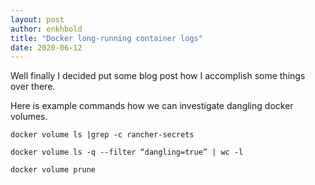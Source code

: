```yaml
---
layout: post
author: enkhbold
title: "Docker long-running container logs"
date: 2020-06-12
---
```

Well finally I decided put some blog post how I accomplish some things over there. 

Here is example commands how we can investigate dangling docker volumes. 
```shell
docker volume ls |grep -c rancher-secrets

docker volume ls -q --filter “dangling=true” | wc -l

docker volume prune
```
